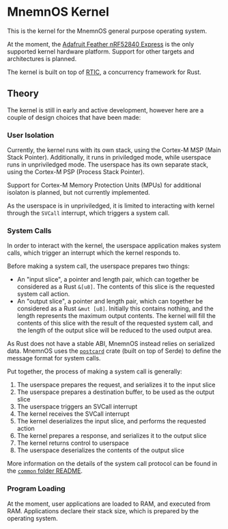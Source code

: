 # MnemnOS Kernel

This is the kernel for the MnemnOS general purpose operating system.

At the moment, the [Adafruit Feather nRF52840 Express] is the only supported kernel hardware platform. Support for other targets and architectures is planned.

[Adafruit Feather nRF52840 Express]: https://www.adafruit.com/product/4062

The kernel is built on top of [RTIC](https://rtic.rs), a concurrency framework for Rust.

## Theory

The kernel is still in early and active development, however here are a couple of design choices that have been made:

### User Isolation

Currently, the kernel runs with its own stack, using the Cortex-M MSP (Main Stack Pointer). Additionally, it runs in priviledged mode, while userspace runs in unpriviledged mode. The userspace has its own separate stack, using the Cortex-M PSP (Process Stack Pointer).

Support for Cortex-M Memory Protection Units (MPUs) for additional isolaton is planned, but not currently implemented.

As the userspace is in unpriviledged, it is limited to interacting with kernel through the `SVCall` interrupt, which triggers a system call.

### System Calls

In order to interact with the kernel, the userspace application makes system calls, which trigger an interrupt which the kernel responds to.

Before making a system call, the userspace prepares two things:

* An "input slice", a pointer and length pair, which can together be considered as a Rust `&[u8]`. The contents of this slice is the requested system call action.
* An "output slice", a pointer and length pair, which can together be considered as a Rust `&mut [u8]`. Initially this contains nothing, and the length represents the maximum output contents. The kernel will fill the contents of this slice with the result of the requested system call, and the length of the output slice will be reduced to the used output area.

As Rust does not have a stable ABI, MnemnOS instead relies on serialized data. MnemnOS uses the [`postcard`] crate (built on top of Serde) to define the message format for system calls.

Put together, the process of making a system call is generally:

1. The userspace prepares the request, and serializes it to the input slice
2. The userspace prepares a destination buffer, to be used as the output slice
3. The userspace triggers an SVCall interrupt
4. The kernel receives the SVCall interrupt
5. The kernel deserializes the input slice, and performs the requested action
6. The kernel prepares a response, and serializes it to the output slice
7. The kernel returns control to userspace
8. The userspace deserializes the contents of the output slice

More information on the details of the system call protocol can be found in the [`common` folder README].

[`postcard`]: https://docs.rs/postcard/latest/postcard/
[Serde]: https://serde.rs/
[`common` folder README]: ../common/README.md

### Program Loading

At the moment, user applications are loaded to RAM, and executed from RAM. Applications declare their stack size, which is prepared by the operating system.
